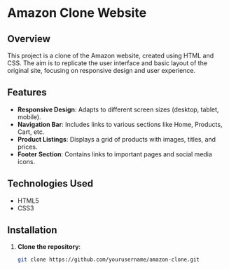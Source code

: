 # Amazon Clone Website

## Overview
This project is a clone of the Amazon website, created using HTML and CSS. The aim is to replicate the user interface and basic layout of the original site, focusing on responsive design and user experience.

## Features
- **Responsive Design**: Adapts to different screen sizes (desktop, tablet, mobile).
- **Navigation Bar**: Includes links to various sections like Home, Products, Cart, etc.
- **Product Listings**: Displays a grid of products with images, titles, and prices.
- **Footer Section**: Contains links to important pages and social media icons.

## Technologies Used
- HTML5
- CSS3

## Installation
1. **Clone the repository**:
   ```bash
   git clone https://github.com/yourusername/amazon-clone.git
